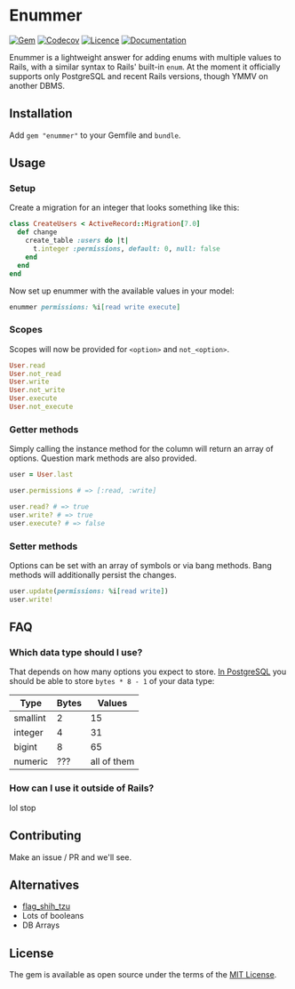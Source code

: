 # Enummer

[![Gem](https://img.shields.io/gem/v/enummer?color=%2330336b)](https://rubygems.org/gems/enummer)
[![Codecov](https://img.shields.io/codecov/c/github/shkm/enummer/main)](https://app.codecov.io/gh/shkm/enummer)
[![Licence](https://img.shields.io/github/license/shkm/enummer?color=%2395afc0)](https://github.com/shkm/enummer/blob/main/MIT-LICENSE)
[![Documentation](https://img.shields.io/badge/yard-docs-%23686de0)](https://www.rubydoc.info/github/shkm/enummer/main)

Enummer is a lightweight answer for adding enums with multiple values to Rails, with a similar syntax to Rails' built-in `enum`. At the moment it officially supports only PostgreSQL and recent Rails versions, though YMMV on another DBMS.

## Installation
Add `gem "enummer"` to your Gemfile and `bundle`.

## Usage

### Setup
Create a migration for an integer that looks something like this:

```ruby
class CreateUsers < ActiveRecord::Migration[7.0]
  def change
    create_table :users do |t|
      t.integer :permissions, default: 0, null: false
    end
  end
end
```

Now set up enummer with the available values in your model:

```ruby
enummer permissions: %i[read write execute]
```

### Scopes

Scopes will now be provided for `<option>` and `not_<option>`.

```ruby
User.read
User.not_read
User.write
User.not_write
User.execute
User.not_execute
```

### Getter methods

Simply calling the instance method for the column will return an array of options. Question mark methods are also provided.

```ruby
user = User.last

user.permissions # => [:read, :write]

user.read? # => true
user.write? # => true
user.execute? # => false
```

### Setter methods

Options can be set with an array of symbols or via bang methods. Bang methods will additionally persist the changes.

```ruby
user.update(permissions: %i[read write])
user.write!
```

## FAQ

### Which data type should I use?
That depends on how many options you expect to store. [In PostgreSQL](https://www.postgresql.org/docs/9.1/datatype-numeric.html) you should be able to store `bytes * 8 - 1` of your data type:

| Type     | Bytes | Values      |
|----------|-------|-------------|
| smallint | 2     | 15          |
| integer  | 4     | 31          |
| bigint   | 8     | 65          |
| numeric  | ???   | all of them |

### How can I use it outside of Rails?
lol stop

## Contributing
Make an issue / PR and we'll see.

## Alternatives
- [flag_shih_tzu](https://github.com/pboling/flag_shih_tzu)
- Lots of booleans
- DB Arrays

## License
The gem is available as open source under the terms of the [MIT License](https://opensource.org/licenses/MIT).
